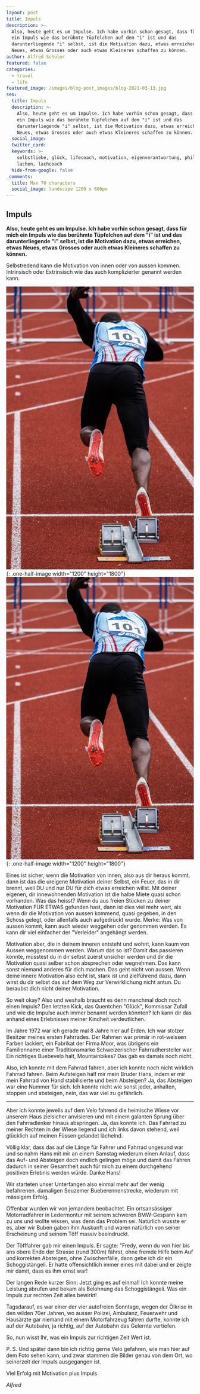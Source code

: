 ```yaml
---
layout: post
title: Impuls
description: >-
  Also, heute geht es um Impulse. Ich habe vorhin schon gesagt, dass für mich
  ein Impuls wie das berühmte Tüpfelchen auf dem "i" ist und das
  darunterliegende "i" selbst, ist die Motivation dazu, etwas erreichen, etwas
  Neues, etwas Grosses oder auch etwas Kleineres schaffen zu können.
author: Alfred Schuler
featured: false
categories:
  - travel
  - life
featured_image: /images/blog-post_images/blog-2021-03-13.jpg
seo:
  title: Impuls
  description: >-
    Also, heute geht es um Impulse. Ich habe vorhin schon gesagt, dass für mich
    ein Impuls wie das berühmte Tüpfelchen auf dem "i" ist und das
    darunterliegende "i" selbst, ist die Motivation dazu, etwas erreichen, etwas
    Neues, etwas Grosses oder auch etwas Kleineres schaffen zu können.
  social_image:
  twitter_card:
  keywords: >-
    selbstliebe, glück, lifecoach, motivation, eigenverantwortung, philosophie,
    lachen, lachcoach
  hide-from-google: false
_comments:
  title: Max 70 characters
  social_image: landscape 1200 x 600px
---
```

## Impuls

**Also, heute geht es um Impulse. Ich habe vorhin schon gesagt, dass für mich ein Impuls wie das berühmte Tüpfelchen auf dem "i" ist und das darunterliegende "i" selbst, ist die Motivation dazu, etwas erreichen, etwas Neues, etwas Grosses oder auch etwas Kleineres schaffen zu können.**

Selbstredend kann die Motivation von innen oder von aussen kommen. Intrinsisch oder Extrinsisch wie das auch komplizierter genannt werden kann.

![](/images/blog-post_images/blog-2021-03-13.jpg){: .one-half-image width="1200" height="1800"}![](/images/blog-post_images/blog-2021-03-13.jpg){: .one-half-image width="1200" height="1800"}

Eines ist sicher, wenn die Motivation von innen, also aus dir heraus kommt, dann ist das die ureigene Motivation deiner Selbst, ein Feuer, das in dir brennt, weil DU und nur DU für dich etwas erreichen willst. Mit deiner eigenen, dir innewohnenden Motivation ist die halbe Miete quasi schon vorhanden. Was das heisst? Wenn du aus freien Stücken zu deiner Motivation FÜR ETWAS gefunden hast, dann ist dies viel mehr wert, als wenn dir die Motivation von aussen kommend, quasi gegeben, in den Schoss gelegt, oder allenfalls auch aufgedrückt wurde. Merke: Was von aussen kommt, kann auch wieder weggehen oder genommen werden. Es kann dir viel einfacher der "Verleider" angehängt werden.

Motivation aber, die in deinem inneren entsteht und wohnt, kann kaum von Aussen weggenommen werden. Warum das so ist? Damit das passieren könnte, müsstest du in dir selbst zuerst unsicher werden und dir die Motivation quasi selber schon absprechen oder wegnehmen. Das kann sonst niemand anderes für dich machen. Das geht nicht von aussen. Wenn deine innere Motivation also echt ist, stark ist und zielführend dazu, dann wirst du dir selbst das auf dem Weg zur Verwirklichung nicht antun. Du beraubst dich nicht deiner Motivation.

So weit okay? Also und weshalb braucht es denn manchmal doch noch einen Impuls? Den letzten Kick, das Quentchen "Glück", Kommissar Zufall und wie die Impulse auch immer benannt werden könnten? Ich kann dir das anhand eines Erlebnisses meiner Kindheit verdeutlichen.

Im Jahre 1972 war ich gerade mal 8 Jahre hier auf Erden. Ich war stolzer Besitzer meines ersten Fahrrades. Der Rahmen war primär in rot-weissen Farben lackiert, ein Fabrikat der Firma Moor, was übrigens ein Familienname einer Traditionsmarke Schweizerischer Fahrradhersteller war. Ein richtiges Buebevelo halt, Mountainbikes? Das gab es damals noch nicht.

Also, ich konnte mit dem Fahrrad fahren, aber ich konnte noch nicht wirklich Fahrrad fahren. Beim Aufsteigen half mir mein Bruder Hans, indem er mir mein Fahrrad von Hand stabilisierte und beim Absteigen? Ja, das Absteigen war eine Nummer für sich. Ich konnte nicht wie sonst jeder, anhalten, stoppen und absteigen, nein, das war viel zu gefährlich.

---

Aber ich konnte jeweils auf dem Velo fahrend die heimische Wiese vor unserem Haus zielsicher anvisieren und mit einem galanten Sprung über den Fahrradlenker hinaus abspringen. Ja, das konnte ich. Das Fahrrad zu meiner Rechten in der Wiese liegend und ich links davon stehend, weil glücklich auf meinen Füssen gelandet lächelnd.

Völlig klar, dass das auf die Länge für Fahrer und Fahrrad ungesund war und so nahm Hans mit mir an einem Samstag wiederum einen Anlauf, dass das Auf- und Absteigen doch endlich gelingen möge und damit das Fahren dadurch in seiner Gesamtheit auch für mich zu einem durchgehend positiven Erlebnis werden würde. Danke Hans\!

Wir starteten unser Unterfangen also einmal mehr auf der wenig befahrenen. damaligen Seuzemer Bueberennenstrecke, wiederum mit mässigem Erfolg.

Offenbar wurden wir von jemandem beobachtet. Ein ortsansässiger Motorradfahrer in Ledermontur mit seinem schweren BMW-Gespann kam zu uns und wollte wissen, was denn das Problem sei. Natürlich wusste er es, aber wir Buben gaben ihm Auskunft und waren natürlich von seiner Erscheinung und seinem Töff massiv beeindruckt.

Der Töfffahrer gab mir einen Impuls. Er sagte: "Fredy, wenn du von hier bis ans obere Ende der Strasse (rund 300m) fährst, ohne fremde Hilfe beim Auf und korrekten Absteigen, ohne Zwischenfälle, dann gebe ich dir ein Schoggistängeli. Er hatte offensichtlich immer eines mit dabei und er zeigte mir damit, dass es ihm ernst war\!

Der langen Rede kurzer Sinn: Jetzt ging es auf einmal\! Ich konnte meine Leistung abrufen und bekam als Belohnung das Schoggistängeli. Was ein Impuls zur rechten Zeit alles bewirkt\!

Tagsdarauf, es war einer der vier autofreien Sonntage, wegen der Ölkrise in den wilden 70er Jahren, wo ausser Polizei, Ambulanz, Feuerwehr und Hausärzte gar niemand mit einem Motorfahrzeug fahren durfte, konnte ich auf der Autobahn, ja richtig, auf der Autobahn das Gelernte vertiefen.

So, nun wisst Ihr, was ein Impuls zur richtigen Zeit Wert ist.

P. S. Und später dann bin ich richtig gerne Velo gefahren, wie man hier auf dem Foto sehen kann, und zwar stammen die Bilder genau von dem Ort, wo seinerzeit der Impuls ausgegangen ist.

Viel Erfolg mit Motivation plus Impuls

*Alfred*
